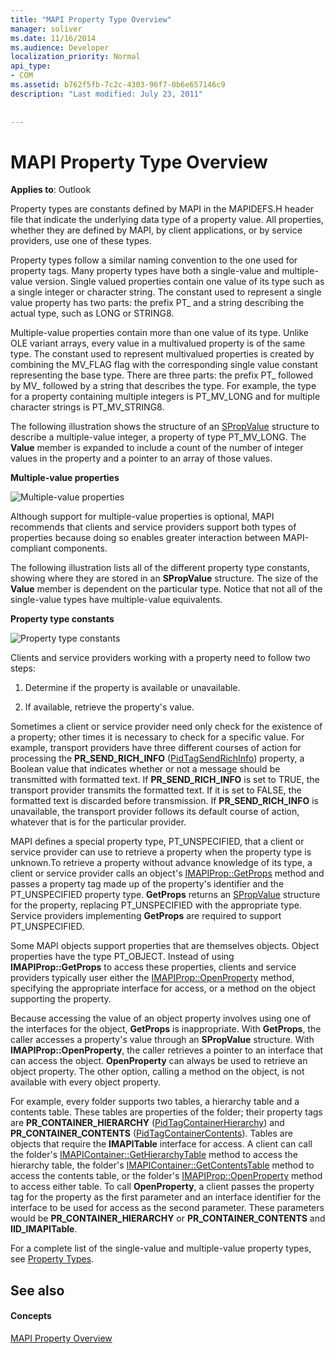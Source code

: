 ```yaml
---
title: "MAPI Property Type Overview"
manager: soliver
ms.date: 11/16/2014
ms.audience: Developer
localization_priority: Normal
api_type:
- COM
ms.assetid: b762f5fb-7c2c-4303-96f7-0b6e657146c9
description: "Last modified: July 23, 2011"
 
 
---
```


# MAPI Property Type Overview

  
  
**Applies to**: Outlook 
  
Property types are constants defined by MAPI in the MAPIDEFS.H header file that indicate the underlying data type of a property value. All properties, whether they are defined by MAPI, by client applications, or by service providers, use one of these types. 
  
Property types follow a similar naming convention to the one used for property tags. Many property types have both a single-value and multiple-value version. Single valued properties contain one value of its type such as a single integer or character string. The constant used to represent a single value property has two parts: the prefix PT_ and a string describing the actual type, such as LONG or STRING8. 
  
Multiple-value properties contain more than one value of its type. Unlike OLE variant arrays, every value in a multivalued property is of the same type. The constant used to represent multivalued properties is created by combining the MV_FLAG flag with the corresponding single value constant representing the base type. There are three parts: the prefix PT_ followed by MV_ followed by a string that describes the type. For example, the type for a property containing multiple integers is PT_MV_LONG and for multiple character strings is PT_MV_STRING8.
  
The following illustration shows the structure of an [SPropValue](spropvalue.md) structure to describe a multiple-value integer, a property of type PT_MV_LONG. The **Value** member is expanded to include a count of the number of integer values in the property and a pointer to an array of those values. 
  
 **Multiple-value properties**
  
![Multiple-value properties](media/amapi_12.gif)
  
Although support for multiple-value properties is optional, MAPI recommends that clients and service providers support both types of properties because doing so enables greater interaction between MAPI-compliant components.
  
The following illustration lists all of the different property type constants, showing where they are stored in an **SPropValue** structure. The size of the **Value** member is dependent on the particular type. Notice that not all of the single-value types have multiple-value equivalents. 
  
 **Property type constants**
  
![Property type constants](media/amapi_11.gif)
  
Clients and service providers working with a property need to follow two steps:
  
1. Determine if the property is available or unavailable.
    
2. If available, retrieve the property's value.
    
Sometimes a client or service provider need only check for the existence of a property; other times it is necessary to check for a specific value. For example, transport providers have three different courses of action for processing the **PR_SEND_RICH_INFO** ([PidTagSendRichInfo](pidtagsendrichinfo-canonical-property.md)) property, a Boolean value that indicates whether or not a message should be transmitted with formatted text. If **PR_SEND_RICH_INFO** is set to TRUE, the transport provider transmits the formatted text. If it is set to FALSE, the formatted text is discarded before transmission. If **PR_SEND_RICH_INFO** is unavailable, the transport provider follows its default course of action, whatever that is for the particular provider. 
  
MAPI defines a special property type, PT_UNSPECIFIED, that a client or service provider can use to retrieve a property when the property type is unknown.To retrieve a property without advance knowledge of its type, a client or service provider calls an object's [IMAPIProp::GetProps](imapiprop-getprops.md) method and passes a property tag made up of the property's identifier and the PT_UNSPECIFIED property type. **GetProps** returns an [SPropValue](spropvalue.md) structure for the property, replacing PT_UNSPECIFIED with the appropriate type. Service providers implementing **GetProps** are required to support PT_UNSPECIFIED. 
  
Some MAPI objects support properties that are themselves objects. Object properties have the type PT_OBJECT. Instead of using **IMAPIProp::GetProps** to access these properties, clients and service providers typically user either the [IMAPIProp::OpenProperty](imapiprop-openproperty.md) method, specifying the appropriate interface for access, or a method on the object supporting the property. 
  
Because accessing the value of an object property involves using one of the interfaces for the object, **GetProps** is inappropriate. With **GetProps**, the caller accesses a property's value through an **SPropValue** structure. With **IMAPIProp::OpenProperty**, the caller retrieves a pointer to an interface that can access the object. **OpenProperty** can always be used to retrieve an object property. The other option, calling a method on the object, is not available with every object property. 
  
For example, every folder supports two tables, a hierarchy table and a contents table. These tables are properties of the folder; their property tags are **PR_CONTAINER_HIERARCHY** ([PidTagContainerHierarchy](pidtagcontainerhierarchy-canonical-property.md)) and **PR_CONTAINER_CONTENTS** ([PidTagContainerContents](pidtagcontainercontents-canonical-property.md)). Tables are objects that require the **IMAPITable** interface for access. A client can call the folder's [IMAPIContainer::GetHierarchyTable](imapicontainer-gethierarchytable.md) method to access the hierarchy table, the folder's [IMAPIContainer::GetContentsTable](imapicontainer-getcontentstable.md) method to access the contents table, or the folder's [IMAPIProp::OpenProperty](imapiprop-openproperty.md) method to access either table. To call **OpenProperty**, a client passes the property tag for the property as the first parameter and an interface identifier for the interface to be used for access as the second parameter. These parameters would be **PR_CONTAINER_HIERARCHY** or **PR_CONTAINER_CONTENTS** and **IID_IMAPITable**.
  
For a complete list of the single-value and multiple-value property types, see [Property Types](property-types.md). 
  
## See also

#### Concepts

[MAPI Property Overview](mapi-property-overview.md)

